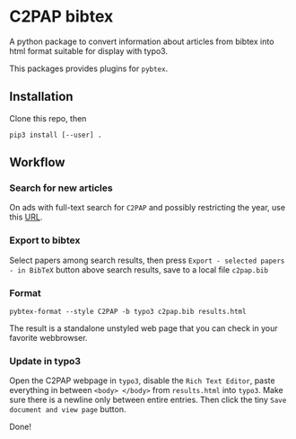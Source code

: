 C2PAP bibtex
============

A python package to convert information about articles from bibtex into html format suitable for display with typo3.

This packages provides plugins for `pybtex`.

Installation
------------

Clone this repo, then

    pip3 install [--user] .

Workflow
--------

### Search for new articles

On ads with full-text search for `C2PAP` and possibly restricting the year, use this [URL](https://ui.adsabs.harvard.edu/#search/q=full%3A%22C2PAP%22%20year%3A2016&sort=date%20desc%2C%20bibcode%20desc).

### Export to bibtex

Select papers among search results, then press `Export - selected papers - in BibTeX` button above search results, save to a local file `c2pap.bib`

### Format

    pybtex-format --style C2PAP -b typo3 c2pap.bib results.html

The result is a standalone unstyled web page that you can check in your favorite webbrowser.

### Update in typo3

Open the C2PAP webpage in `typo3`, disable the `Rich Text Editor`, paste everything in between `<body> </body>` from `results.html` into `typo3`. Make sure there is a newline only between entire entries. Then click the tiny `Save document and view page` button.

Done!
